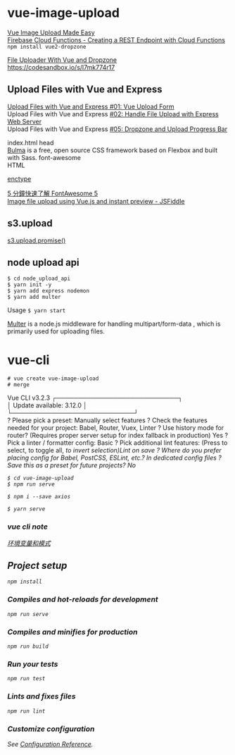 # vue-image-upload

[Vue Image Upload Made Easy](https://www.youtube.com/watch?v=VqnJwh6E9ak)  
[Firebase Cloud Functions - Creating a REST Endpoint with Cloud Functions](https://www.youtube.com/watch?v=qZ1EFnFOGvE)  
`npm install vue2-dropzone`

[File Uploader With Vue and Dropzone](https://medium.com/practicaldesign/fileuploader-with-vue-273b64e61609)  
https://codesandbox.io/s/l7mk774r17  


## Upload Files with Vue and Express

[Upload Files with Vue and Express #01: Vue Upload Form](https://www.youtube.com/watch?v=GXe_JpBQLTQ)  
Upload Files with Vue and Express [#02: Handle File Upload with Express Web Server](https://www.youtube.com/watch?v=98YUIBPJWMo)    
Upload Files with Vue and Express [#05: Dropzone and Upload Progress Bar](https://www.youtube.com/watch?v=-4BpqB0uHRs)  

index.html  head  
[Bulma](https://bulma.io/) is a free, open source CSS framework based on Flexbox and built with Sass.
font-awesome  
HTML <form> [enctype](https://www.w3school.com.cn/tags/att_form_enctype.asp)

[5 分鐘快速了解 FontAwesome 5](https://pjchender.blogspot.com/2017/12/5-fontawesome-5.html)  
[Image file upload using Vue.js and instant preview - JSFiddle](https://jsfiddle.net/mani04/5zyozvx8/)  


## s3.upload

[s3.upload.promise()](https://github.com/aws/aws-sdk-js/issues/1076)    

## node upload api

`$ cd node_upload_api`  
`$ yarn init -y`  
`$ yarn add express nodemon`  
`$ yarn add multer`  

Usage `$ yarn start`

[Multer](https://github.com/expressjs/multer) is a node.js middleware for handling multipart/form-data , which is primarily used for uploading files.


# vue-cli


`# vue create vue-image-upload`  
`# merge`  

Vue CLI v3.2.3
┌────────────────────────────┐  
│  Update available: 3.12.0  │  
└────────────────────────────┘  
? Please pick a preset: Manually select features
? Check the features needed for your project: Babel, Router, Vuex, Linter
? Use history mode for router? (Requires proper server setup for index fallback in production) Yes
? Pick a linter / formatter config: Basic
? Pick additional lint features: (Press <space> to select, <a> to toggle all, <i> to invert selection)Lint on save
? Where do you prefer placing config for Babel, PostCSS, ESLint, etc.? In dedicated config files
? Save this as a preset for future projects? No

`$ cd vue-image-upload`  
`$ npm run serve`  

`$ npm i --save axios`  

`$ yarn serve`  

### vue cli note

[环境变量和模式](https://cli.vuejs.org/zh/guide/mode-and-env.html#在客户端侧代码中使用环境变量)  

## Project setup
```
npm install
```

### Compiles and hot-reloads for development
```
npm run serve
```

### Compiles and minifies for production
```
npm run build
```

### Run your tests
```
npm run test
```

### Lints and fixes files
```
npm run lint
```

### Customize configuration
See [Configuration Reference](https://cli.vuejs.org/config/).
